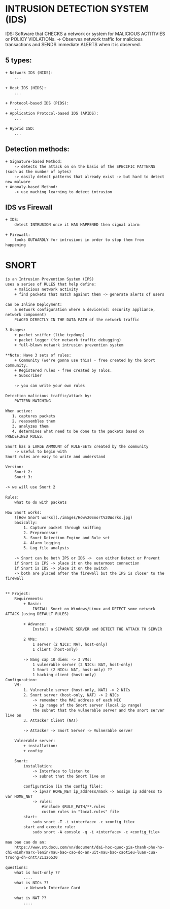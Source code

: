 # INTRUSION DETECTION SYSTEM (IDS)

IDS: 
    Software that CHECKS a network or system for MALICIOUS ACTITIVIES or POLICY VIOLATIONs.
    -> Observes network traffic for malicious transactions
        and SENDS immediate ALERTS when it is observed. 

## 5 types: 
    + Network IDS (NIDS): 
        ...

    + Host IDS (HIDS): 
        ...

    + Protocol-based IDS (PIDS): 
        ...
    + Application Protocol-based IDS (APIDS): 
        ...

    + Hybrid ISD: 
        ...

## Detection methods: 
    + Signature-based Method:
        -> detects the attack on on the basis of the SPECIFIC PATTERNS (such as the number of bytes)
        -> easily detect patterns that already exist -> but hard to detect new malware 
    + Anomaly-based Method: 
        -> use maching learning to detect intrusion 
## IDS vs Firewall 
    + IDS: 
        detect INTRUSION once it HAS HAPPENED then signal alarm

    + Firewall: 
        looks OUTWARDLY for intrusions in order to stop them from happening 

# SNORT 
    is an Intrusion Prevention System (IPS) 
    uses a series of RULES that help define:
        + malicious network activity  
        + find packets that match against them -> generate alerts of users 

    can be Inline Deployment: 
        a network configuration where a device(vd: security appliance, network component)
        PLACED DIRECTLY IN THE DATA PATH of the network traffic 

    3 Usages:  
        + packet sniffer (like tcpdump)
        + packet logger (for network traffic debugging)
        + full-blown network intrusion prevention system 

    **Note: Have 3 sets of rules: 
        + Community (we're gonna use this) - free created by the Snort community. 
        + Registered rules - free created by Talos. 
        + Subscriber 

        -> you can write your own rules 

    Detection malicious traffic/attack by: 
        PATTERN MATCHING 
        
    When active:
       1. captures packets 
       2. reassembles them
       3. analyzes them 
       4. determines what need to be done to the packets based on PREDEFINED RULES.

    Snort has a LARGE AMMOUNT of RULE-SETS created by the community 
        -> useful to begin with 
    Snort rules are easy to write and understand 

    Version: 
        Snort 2: 
        Snort 3: 

    -> we will use Snort 2

    Rules: 
        what to do with packets 

    How Snort works: 
        ![How Snort works](./images/How%20Snort%20Works.jpg)
        basically:
            1. Capture packet through sniffing
            2. Preprocessor 
            3. Snort Detection Engine and Rule set
            4. Alarm logging
            5. Log file analysis 

        -> Snort can be both IPS or IDS ->  can either Detect or Prevent 
        if Snort is IPS -> place it on the outermost connection 
        if Snort is IDS -> place it on the switch  
        -> both are placed after the firewall but the IPS is closer to the firewall 


    ** Project: 
        Requirements: 
            + Basic: 
                INSTALL Snort on Windows/Linux and DETECT some network ATTACK (using DEFAULT RULES)

            + Advance: 
                Install a SEPARATE SERVER and DETECT THE ATTACK TO SERVER

            2 VMs: 
                1 server (2 NICs: NAT, host-only)
                1 client (host-only)

            -> Nang cap 10 diem: -> 3 VMs: 
                1 vulnerable server (2 NICs: NAT, host-only)
                1 Snort (2 NICs: NAT, host-only) ?? 
                1 hacking client (host-only)
    Configuration: 
        VM: 
            1. Vulnerable server (host-only, NAT) -> 2 NICs
            2. Snort server (host-only, NAT) -> 2 NICs 
                -> remember the MAC address of each NIC 
                -> ip range of the Snort server (local ip range)
                the subnet that the vulnerable server and the snort server live on 
            3. Attacker Client (NAT)

            -> Attacker -> Snort Server -> Vulnerable server

        Vulnerable server:
            + installation: 
            + config: 

        Snort: 
            installation: 
                -> Interface to listen to 
                -> subnet that the Snort live on

            configuration (in the config file): 
                -> ipvar HOME_NET ip_address/mask -> assign ip address to var HOME_NET
                -> rules: 
                    #include $RULE_PATH/**.rules
                    custom rules in "local.rules" file  
            start: 
                sudo snort -T -i <interface> -c <config_file>
            start and execute rule: 
                sudo snort -A console -q -i <interface> -c <config_file>

    mau bao cao do an: 
        https://www.studocu.com/vn/document/dai-hoc-quoc-gia-thanh-pho-ho-chi-minh/marx-lenin/mau-bao-cao-do-an-uit-mau-bao-caotieu-luan-cua-truong-dh-cntt/21126530

    questions: 
        what is host-only ?? 
            ....
        what is NICs ?? 
            -> Network Interface Card 

        what is NAT ?? 
            ....  
